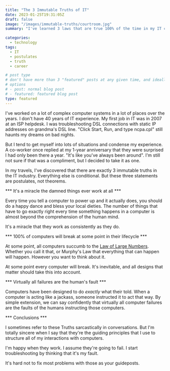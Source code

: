 ```yaml
---
title: "The 3 Immutable Truths of IT"
date: 2023-01-25T19:31:05Z
draft: false
image: "/images/immutable-truths/courtroom.jpg"
summary: "I've learned 3 laws that are true 100% of the time in my IT careeer. These are them."

categories: 
  - technology
tags:
  - IT
  - postulates
  - truth
  - career

# post type
# don't have more than 3 "featured" posts at any given time, and ideally keep 3 going for symmetry"
# options 
# - post: normal blog post
# - featured: featured blog post 
type: featured
---
```


I've worked on a lot of complex computer systems in a lot of places over the years. I don't have 40 years of IT experience. My first job in IT was in 2007 at an ISP helpdesk. I was troubleshooting DSL connections with static IP addresses on grandma's DSL line. "Click Start, Run, and type ncpa.cpl" still haunts my dreams on bad nights. 

But I tend to get myself into lots of situations and condense my experience. A co-worker once replied at my 1-year anniversary that they were surprised I had only been there a year. "It's like you've always been around". I'm still not sure if that was a compliment, but I decided to take it as one.

In my travels, I've discovered that there are exactly 3 immutable truths in the IT industry. Everything else is conditional. But these three statements are postulates, not theorems. 

*** It's a miracle the damned things ever work at all ***

Every time you tell a computer to power up and it actually does, you should do a happy dance and bless your local dieties. The number of things that have to go exactly right every time something happens in a computer is almost beyond the comprehension of the human mind. 

It's a miracle that they work as consistently as they do. 

*** 100% of computers will break at some point in their lifecycle ***

At some point, all computers succumb to the [Law of Large Numbers](https://en.wikipedia.org/wiki/Law_of_large_numbers). Whether you call it that, or Murphy's Law that everything that can happen will happen. However you want to think about it. 

At some point every computer will break. It's inevitable, and all designs that matter should take this into account.

*** Virtually all failures are the human's fault ***

Computers have been designed to do _exactly_ what their told. When a computer is acting like a jackass, someone instructed it to act that way. By simple extension, we can say confidently that virtually all computer failures are the faults of the humans instructing those computers. 

*** Conclusions *** 

I sometimes refer to these Truths sarcastically in conversations. But I'm totally sincere when I say that they're the guiding principles that I use to structure all of my interactions with computers. 

I'm happy when they work.
I assume they're going to fail.
I start troubleshooting by thinking that it's my fault.

It's hard not to fix most problems with those as your guideposts.
